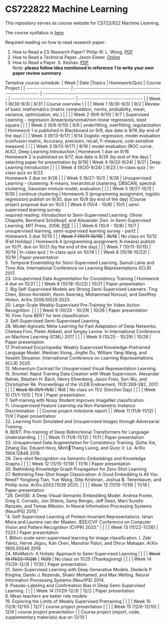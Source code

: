 # CS722822 Machine Learning
This repository serves as course website for CS722/822 Machine Learning.

The course sysllabus is [here](https://github.com/fengjiaowang7/CS722822/blob/main/CS722_822_syllabus_new.pdf)

Required reading on how to read research paper:
1. How to Read a CS Research Paper? Philip W. L. Wong. [PDF](http://www2.cs.uregina.ca/~pwlfong/CS499/reading-paper.pdf)
2. How to Read a Technical Paper. Jason Eisner. [Online](https://www.cs.jhu.edu/~jason/advice/how-to-read-a-paper.html)
3. How to Read a Paper. S. Keshav. [PDF](http://blizzard.cs.uwaterloo.ca/keshav/home/Papers/data/07/paper-reading.pdf)   
Note: **please follow idea mentioned in reference 1 to write your own paper review summary**.

Tentative course schedule:
| Week                   | Date |Topics                                                       | Homework/Quiz | Course Project                            |
| ---------------------- |  ------------------------------------------------------------ | ------------------------------------------------------------ | -------------------------------- | -------------------------------- |
| Week 1 (8/30-9/3)      | 8/31 | Course overview |                                  | |
| Week 1 (8/30-9/3)      | 9/2 | Review of basic mathematics (matrix computation, norms, probability, mean, variance, optimization, etc.) |                                  | |
| Week 2 (9/6-9/10)      | 9/7 | Supervised Learning - regression (linear/polynomial/non-linear regression), least square |                                 | |
| Week 2 (9/6-9/10)      | 9/9 | underfitting, overfitting, regularization |  Homework 1 is published in Blackboard on 9/9, due date is 9/16 (by end of the day)                                | |
| Week 3 (9/13-9/17)     | 9/14 |logistic regression, model evaluation (confusion matrix, Accuracy, precision, recall, F-measure, cost-sensitive measure)                                      |                                  | |
| Week 3 (9/13-9/17)     | 9/16 | model evaluation (ROC curve, AUC), Deep Learning Introduction                                      |  Homework 1 due on 9/16  <br> Homework 2 is published on 9/17, due date is 9/26 (by end of the day)                               | selecting paper for presentation by 9/19|
| Week 4 (9/20-9/24)     | 9/21 | Deep Learning Introduction        |                                | |
| Week 4 (9/20-9/24)     | 9/23 | In-class quiz        | In-class quiz on 9/23 <br> Homework 2 due on 9/26                                 | |
| Week 5 (9/27-10/1)     | 9/28 | Unsupervised Learning - clustering: K-means, hierarchical clustering, DBSCAN, spectral clustering, Gaussian mixture model, evaluation |                                | |
| Week 5 (9/27-10/1)     | 9/30 | continue clustering |  Homework 3 (programming assignment, logistic regression) publish on 9/30, due on 10/9 (by end of the day)                                 |Course project proposal due on 10/3 |
| Week 6 (10/4 - 10/8)   | 10/5 | semi-supervised learning survey<br> required reading: Introduction to Semi-Supervised Learning. Olivier Chapelle, Bernhard Schölkopf, and Alexander Zien. In Semi-Supervised Learning, MIT Press, 2006. [PDF](http://mitp-content-server.mit.edu:18180/books/content/sectbyfn?collid=books_pres_0&id=6173&fn=9780262033589_sch_0001.pdf)                                        |                                | |
| Week 6 (10/4 - 10/8)   | 10/7 | unsupervised learning, semi-supervised learning survey - part2                                         |   Homework 3 due 10/10                                | |
| ~~Week 7 (10/11-10/15)~~   | ~~10/12~~ | No class on 10/12 (Fall Holiday)   | Homework 4 (programming assignment, K-means) publish on 10/11, due on 10/21 (by the end of the day) |  |
| Week 7 (10/11-10/15)   | 10/14 | In-class quiz           | In-class quiz on 10/14  |  |
| Week 8 (10/18-10/22)   | 10/19 | Paper presentation<br>5. Temporal Ensembling for Semi-Supervised Learning. Samuli Laine and Timo Aila. International Conference on Learning Representations (ICLR) 2017. <br> 23. Unsupervised Data Augmentation for Consistency Training           |  Homework 4 due on 10/21                                | |
| Week 8 (10/18-10/22)   | 10/21 | Paper presentation<br>2.  Big Self-Supervised Models are Strong Semi-Supervised Learners. Ting Chen, Simon Kornblith, Kevin Swersky, Mohammad Norouzi, and Geoffrey Hinton. ArXiv 2006.10029 2020. <br>20. Large-Scale Weakly-Supervised Pre-Training for Video Action Recognition.           |                                  | |
| Week 9 (10/25 - 10/29) | 10/26 |   Paper presentation<br>10. Fine-Tune BERT for text classification <br>3. Self-Supervised Semi-Supervised Learning<br>26.  Model-Agnostic Meta-Learning for Fast Adaptation of Deep Networks. Chelsea Finn, Pieter Abbeel, and Sergey Levine. In International Conference on Machine Learning (ICML) 2017 |                                  | |
| Week 9 (10/25 - 10/29) | 10/28 | Paper presentation<br> 17. Pretrained Encyclopedia: Weakly Supervised Knowledge-Pretrained Language Model. Wenhan Xiong, Jingfei Du, William Yang Wang, and Veselin Stoyanov. International Conference on Learning Representations (ICLR) 2020.<br>12. Momentum Contrast for Unsupervised Visual Representation Learning.<br>15.  Snorkel:  Rapid  Training  Data  Creation  with  Weak  Supervision.  Alexander  Ratner,  Stephen  H.  Bach,  Henry Ehrenberg,  Jason  Fries,  Sen  Wu,  and  Christopher  Ré.  Proceedings  of  the  VLDB  Endowment,  11(3):269-282, 2017.                                              |                                  | |
| ~~Week 10 (11/1-11/5)~~    | ~~11/2~~ | No class on 11/2 (Election Day)                                             |   |  |
| Week 10 (11/1-11/5)    | 11/4 |   Paper presentation<br>7. Self-training  with  Noisy  Student  improves  ImageNet  classification.   <br> 11. Unsupervised Feature Learning via Non-Parametric Instance Discrimination.                                         |   | Course project milestone report |
| Week 11 (11/8-11/12)   | 11/9 | Paper presentation<br>  22. Learning from Simulated and Unsupervised Images through Adversarial Training.<br>9. BERT: Pre-training of Deep Bidirectional Transformers for Language Understanding.                                           |                                  | |
| Week 11 (11/8-11/12)   | 11/11 | Paper presentation<br> 23. Unsupervised Data Augmentation for Consistency Training. Qizhe Xie, Zihang Dai, Eduard Hovy, MinhThang Luong, and Quoc V. Le. ArXiv 1904.12848 2019.<br>29. Zero-shot Recognition via Semantic Embeddings and Knowledge Graphs                                            |                                  | |
| Week 12 (11/15-11/19)  | 11/16 | Paper presentation<br>  30. Rethinking Knowledge Graph Propagation for Zero-Shot Learning<br>27. Rethinking Few-Shot Image Classiication: A Good Embedding Is All You Need? Yonglong Tian, Yue Wang, Dilip Krishnan, Joshua B. Tenenbaum, and Phillip Isola. ArXiv:2003.11539 2020.                                           |                                  | |
| Week 12 (11/15-11/19)  | 11/18 | Paper presentation<br>  "28. DeViSE: A Deep Visual-Semantic Embedding Model. Andrea Frome, Greg S. Corrado, Jon Shlens, Samy Bengio, Jeff Dean, Marc'Aurelio Ranzato, and Tomas Mikolov. In Neural Information Processing Systems (NeurIPS) 2015." <br>"4. Self-Supervised Learning of Pretext-Invariant Representations. Ishan Misra and Laurens van der Maaten.
IEEE/CVF Conference on Computer Vision and Pattern Recognition (CVPR) 2020."                                          |                                  | |
| Week 13 (11/22-11/26)  | 11/23 | Paper presentation<br>1. Billion-scale semi-supervised learning for image classification. I. Zeki Yalniz, Hervé Jégou, Kan Chen,
Manohar Paluri, and Dhruv Mahajan. ArXiv 1905.00546 2019. <br> 24. MixMatch: A Holistic Approach to Semi-Supervised Learning                                             |  |  |
| ~~Week 13 (11/22-11/26)~~  | ~~11/25~~ |  No class on 11/25 (Thanksgiving)                    |  |  |
| Week 14 (11/29-12/3)   | 11/30 | Paper presentation<br>   21. Semi-Supervised Learning with Deep Generative Models. Diederik P. Kingma, Danilo J. Rezende, Shakir
Mohamed, and Max Welling. Neural Information Processing Systems (NeurIPS) 2014.<br>8. Pseudo-Labeling and Confirmation Bias in Deep Semi-Supervised Learning.                                           |                                  | |
| Week 14 (11/29-12/3)   | 12/2 | Paper presentation<br>    6. Mean teachers are better role models<br>19. Exploring the Limits of Weakly Supervised Pretraining                                         |                                  | |
| Week 15 (12/6-12/10)   | 12/7 | course project presentation                                  |               |  |
| Week 15 (12/6-12/10)   | 12/9 | course project presentation                                  |               | Course project (report, code, supplementary materials) due on 12/10 |


 
